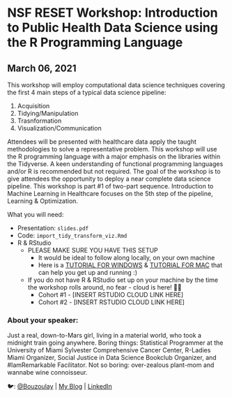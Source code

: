 # NSF RESET Workshop: Introduction to Public Health Data Science using the R Programming Language
## March 06, 2021

This workshop will employ computational data science techniques covering the first 4 main steps of a typical data science pipeline: 
1. Acquisition 
2. Tidying/Manipulation 
3. Trasnformation 
4. Visualization/Communication 

Attendees will be presented with healthcare data apply the taught methodologies to solve a representative problem. This workshop will use the R programming language with a major emphasis on the libraries within the Tidyverse. A keen understanding of functional programming languages and/or R is recommended but not required. The goal of the workshop is to give attendees the opportunity to deploy a near complete data science pipeline. This workshop is part #1 of two-part sequence. Introduction to Machine Learning in Healthcare focuses on the 5th step of the pipeline, Learning & Optimization.

What you will need:  

* Presentation: `slides.pdf`
* Code: `import_tidy_transform_viz.Rmd`
* R & RStudio 
  * PLEASE MAKE SURE YOU HAVE THIS SETUP
    * It would be ideal to follow along locally, on your own machine
    * Here is a [TUTORIAL FOR WINDOWS](https://derailment.netlify.app/2019-12-10-installing-r-rstudio-on-windows/) & [TUTORIAL FOR MAC](https://derailment.netlify.app/2019-11-16-installing-r-rstudio-on-a-mac/) that can help you get up and running :)
  * If you do not have R & RStudio set up on your machine by the time the workshop rolls around, no fear - cloud is here! 🦸‍♀
    * Cohort #1 - [INSERT RSTUDIO CLOUD LINK HERE]
    * Cohort #2 - [INSERT RSTUDIO CLOUD LINK HERE]
  
### About your speaker:

Just a real, down-to-Mars girl, living in a material world, who took a midnight train going anywhere. Boring things: Statistical Programmer at the University of Miami Sylvester Comprehensive Cancer Center, R-Ladies Miami Organizer, Social Justice in Data Science Bookclub Organizer, and #IamRemarkable Facilitator. Not so boring: over-zealous plant-mom and wannabe wine connoisseur.  

🐦: [@Bouzoulay](https://twitter.com/Bouzoulay)  |  [My Blog](https://laylab.me)  | [LinkedIn](https://www.linkedin.com/in/layla-bouzoubaa/)  
